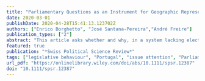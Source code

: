 ```yaml
---
title: "Parliamentary Questions as an Instrument for Geographic Representation: The Hard Case of Portugal"
date: 2020-03-01
publishDate: 2020-04-28T15:41:13.123702Z
authors: ["Enrico Borghetto", "José Santana‐Pereira","André Freire"]
publication_types: ["2"]
abstract: "This article asks whether and why, in a system lacking electoral incentives to cultivate personal votes, MPs might choose to signal to geographic constituents. It explores this question by analysing the number of written parliamentary questions submitted to the Portuguese parliament on two issues – unemployment and crime – between 2009 and 2015, and asking if MPs are more inclined to table questions on speciﬁc issues when their districts suffer particularly from related problems. The article ﬁnds evidence that constituency-level problem pressure does matter for the signalling activities of MPs, although policy specialization remains the main driver of their issue emphasis. This ﬁnding contributes new knowledge to the ongoing debate on the factors accounting for the representative relationship between MPs and constituents, by drawing attention to the importance of district-level problem pressure as one of the drivers of issue sponsorship in parliament."
featured: true
publication: "*Swiss Political Science Review*"
tags: ["legislative behaviour", "Portugal", "issue attention", "Parliamentary questions", "geographic representation"]
url_pdf: "https://onlinelibrary.wiley.com/doi/abs/10.1111/spsr.12387"
doi: "10.1111/spsr.12387"
---
```


